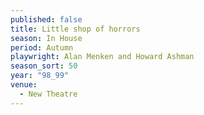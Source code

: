 ```yaml
---
published: false
title: Little shop of horrors
season: In House
period: Autumn
playwright: Alan Menken and Howard Ashman
season_sort: 50
year: "98_99"
venue:
  - New Theatre
---
```



